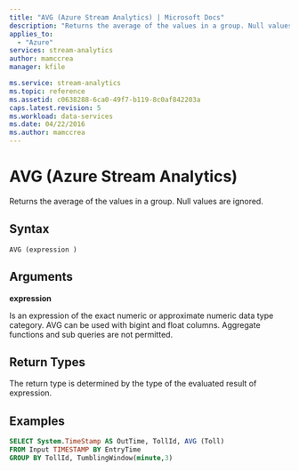 ```yaml
---
title: "AVG (Azure Stream Analytics) | Microsoft Docs"
description: "Returns the average of the values in a group. Null values are ignored."
applies_to: 
  - "Azure"
services: stream-analytics
author: mamccrea
manager: kfile

ms.service: stream-analytics
ms.topic: reference
ms.assetid: c0638288-6ca0-49f7-b119-8c0af842203a
caps.latest.revision: 5
ms.workload: data-services
ms.date: 04/22/2016
ms.author: mamccrea
---
```


# AVG (Azure Stream Analytics)
  Returns the average of the values in a group. Null values are ignored.  
  
 ## Syntax  
  
```  
AVG (expression )  
```  
  
## Arguments  
 **expression**  
  
 Is an expression of the exact numeric or approximate numeric data type category. AVG can be used with bigint and float columns. Aggregate functions and sub queries are not permitted.  
  
## Return Types  
 The return type is determined by the type of the evaluated result of expression.  
  
## Examples  
  
```SQL
SELECT System.TimeStamp AS OutTime, TollId, AVG (Toll)   
FROM Input TIMESTAMP BY EntryTime  
GROUP BY TollId, TumblingWindow(minute,3)  
  
```  
  
  
